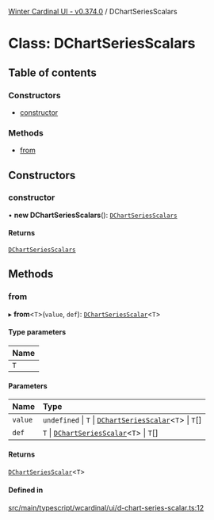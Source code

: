 [Winter Cardinal UI - v0.374.0](../index.md) / DChartSeriesScalars

# Class: DChartSeriesScalars

## Table of contents

### Constructors

- [constructor](DChartSeriesScalars.md#constructor)

### Methods

- [from](DChartSeriesScalars.md#from)

## Constructors

### constructor

• **new DChartSeriesScalars**(): [`DChartSeriesScalars`](DChartSeriesScalars.md)

#### Returns

[`DChartSeriesScalars`](DChartSeriesScalars.md)

## Methods

### from

▸ **from**\<`T`\>(`value`, `def`): [`DChartSeriesScalar`](../index.md#dchartseriesscalar)\<`T`\>

#### Type parameters

| Name |
| :------ |
| `T` |

#### Parameters

| Name | Type |
| :------ | :------ |
| `value` | `undefined` \| `T` \| [`DChartSeriesScalar`](../index.md#dchartseriesscalar)\<`T`\> \| `T`[] |
| `def` | `T` \| [`DChartSeriesScalar`](../index.md#dchartseriesscalar)\<`T`\> \| `T`[] |

#### Returns

[`DChartSeriesScalar`](../index.md#dchartseriesscalar)\<`T`\>

#### Defined in

[src/main/typescript/wcardinal/ui/d-chart-series-scalar.ts:12](https://github.com/winter-cardinal/winter-cardinal-ui/blob/v0.310.1/src/main/typescript/wcardinal/ui/d-chart-series-scalar.ts#L12)
